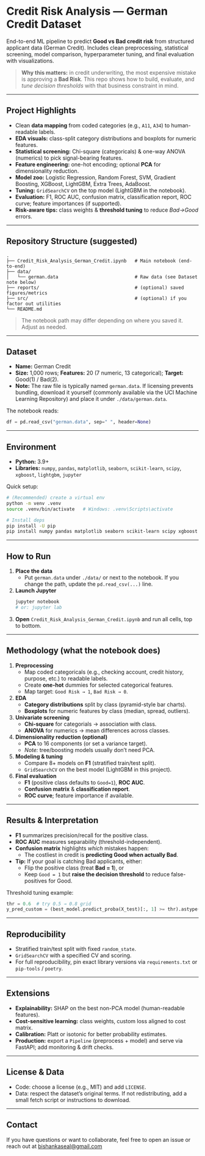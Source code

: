 # Credit Risk Analysis — German Credit Dataset

End-to-end ML pipeline to predict **Good vs Bad credit risk** from structured applicant data (German Credit). Includes clean preprocessing, statistical screening, model comparison, hyperparameter tuning, and final evaluation with visualizations.

> **Why this matters:** in credit underwriting, the most expensive mistake is approving a **Bad Risk**. This repo shows how to build, evaluate, and *tune decision thresholds* with that business constraint in mind.

---

##  Project Highlights
- Clean **data mapping** from coded categories (e.g., `A11`, `A34`) to human-readable labels.
- **EDA visuals:** class-split category distributions and boxplots for numeric features.
- **Statistical screening:** Chi-square (categoricals) & one-way ANOVA (numerics) to pick signal-bearing features.
- **Feature engineering:** one-hot encoding; optional **PCA** for dimensionality reduction.
- **Model zoo:** Logistic Regression, Random Forest, SVM, Gradient Boosting, XGBoost, LightGBM, Extra Trees, AdaBoost.
- **Tuning:** `GridSearchCV` on the top model (LightGBM in the notebook).
- **Evaluation:** F1, ROC AUC, confusion matrix, classification report, ROC curve; feature importances (if supported).
- **Risk-aware tips:** class weights & **threshold tuning** to reduce *Bad→Good* errors.

---

##  Repository Structure (suggested)
```
.
├── Credit_Risk_Analysis_German_Credit.ipynb   # Main notebook (end-to-end)
├── data/
│   └── german.data                            # Raw data (see Dataset note below)
├── reports/                                   # (optional) saved figures/metrics
├── src/                                       # (optional) if you factor out utilities
└── README.md
```

> The notebook path may differ depending on where you saved it. Adjust as needed.

---

##  Dataset
- **Name:** German Credit
- **Size:** 1,000 rows; **Features:** 20 (7 numeric, 13 categorical); **Target:** Good(1) / Bad(2).
- **Note:** The raw file is typically named `german.data`. If licensing prevents bundling, download it yourself (commonly available via the UCI Machine Learning Repository) and place it under `./data/german.data`.

The notebook reads:
```python
df = pd.read_csv("german.data", sep=" ", header=None)
```

---

## Environment
- **Python:** 3.9+
- **Libraries:** `numpy`, `pandas`, `matplotlib`, `seaborn`, `scikit-learn`, `scipy`, `xgboost`, `lightgbm`, `jupyter`

Quick setup:
```bash
# (Recommended) create a virtual env
python -m venv .venv
source .venv/bin/activate   # Windows: .venv\Scripts\activate

# Install deps
pip install -U pip
pip install numpy pandas matplotlib seaborn scikit-learn scipy xgboost lightgbm jupyter
```

---

##  How to Run
1. **Place the data**
   - Put `german.data` under `./data/` or next to the notebook. If you change the path, update the `pd.read_csv(...)` line.
2. **Launch Jupyter**
   ```bash
   jupyter notebook
   # or: jupyter lab
   ```
3. **Open** `Credit_Risk_Analysis_German_Credit.ipynb` and run all cells, top to bottom.

---

## Methodology (what the notebook does)
1. **Preprocessing**
   - Map coded categoricals (e.g., checking account, credit history, purpose, etc.) to readable labels.
   - Create **one-hot** dummies for selected categorical features.
   - Map target: `Good Risk → 1`, `Bad Risk → 0`.
2. **EDA**
   - **Category distributions** split by class (pyramid-style bar charts).
   - **Boxplots** for numeric features by class (median, spread, outliers).
3. **Univariate screening**
   - **Chi-square** for categorials → association with class.
   - **ANOVA** for numerics → mean differences across classes.
4. **Dimensionality reduction (optional)**
   - **PCA** to 16 components (or set a variance target).
   - *Note:* tree/boosting models usually don’t need PCA.
5. **Modeling & tuning**
   - Compare 8+ models on **F1** (stratified train/test split).
   - `GridSearchCV` on the best model (LightGBM in this project).
6. **Final evaluation**
   - **F1** (positive class defaults to `Good=1`), **ROC AUC**.
   - **Confusion matrix** & **classification report**.
   - **ROC curve**; feature importance if available.

---

## Results & Interpretation
- **F1** summarizes precision/recall for the positive class.
- **ROC AUC** measures separability (threshold-independent).
- **Confusion matrix** highlights *which* mistakes happen:
  - The costliest in credit is **predicting Good when actually Bad**.
- **Tip:** If your goal is catching Bad applicants, either:
  - Flip the positive class (treat **Bad = 1**), or
  - Keep `Good = 1` but **raise the decision threshold** to reduce false-positives for Good.

Threshold tuning example:
```python
thr = 0.6  # try 0.5 → 0.8 grid
y_pred_custom = (best_model.predict_proba(X_test)[:, 1] >= thr).astype(int)
```

---

##  Reproducibility
- Stratified train/test split with fixed `random_state`.
- `GridSearchCV` with a specified CV and scoring.
- For full reproducibility, pin exact library versions via `requirements.txt` or `pip-tools` / `poetry`.

---

## Extensions
- **Explainability:** SHAP on the best non-PCA model (human-readable features).
- **Cost-sensitive learning:** class weights, custom loss aligned to cost matrix.
- **Calibration:** Platt or isotonic for better probability estimates.
- **Production:** export a `Pipeline` (preprocess + model) and serve via FastAPI; add monitoring & drift checks.

---

## License & Data
- Code: choose a license (e.g., MIT) and add `LICENSE`.
- Data: respect the dataset’s original terms. If not redistributing, add a small fetch script or instructions to download.

---

##  Contact
If you have questions or want to collaborate, feel free to open an issue or reach out at bishankaseal@gmail.com

